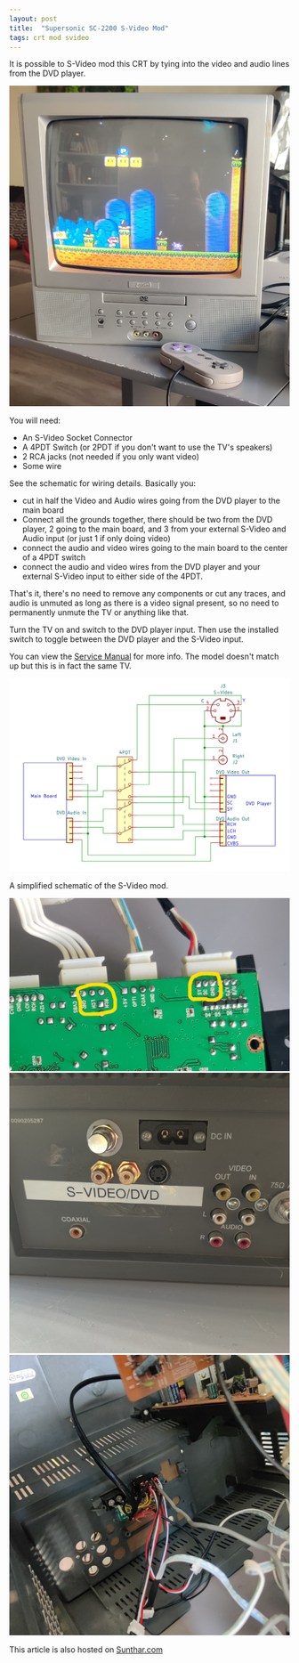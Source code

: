 ```yaml
---
layout: post
title:  "Supersonic SC-2200 S-Video Mod"
tags: crt mod svideo
---
```

It is possible to S-Video mod this CRT by tying into the video and audio lines from the DVD player.

![set](/assets/img/IMG_20250619_185302_edited.jpg)

You will need:

- An S-Video Socket Connector
- A 4PDT Switch (or 2PDT if you don't want to use the TV's speakers)
- 2 RCA jacks (not needed if you only want video)
- Some wire

See the schematic for wiring details. Basically you:
- cut in half the Video and Audio wires going from the DVD player to the main board
- Connect all the grounds together, there should be two from the DVD player, 2 going to the main board, and 3 from your external S-Video and Audio input (or just 1 if only doing video)
- connect the audio and video wires going to the main board to the center of a 4PDT switch
- connect the audio and video wires from the DVD player and your external S-Video input to either side of the 4PDT.

That's it, there's no need to remove any components or cut any traces, and audio is unmuted as long as there is a video signal present, so no need to permanently unmute the TV or anything like that.

Turn the TV on and switch to the DVD player input. Then use the installed switch to toggle between the DVD player and the S-Video input.

You can view the [Service Manual](/assets/pdf/TQ2092%20Service%20Manual.pdf) for more info. The model doesn't match up but this is in fact the same TV.

![schematic](/assets/img/S-Video%20Schematic.png)

A simplified schematic of the S-Video mod.

![DVD injection points](/assets/img/IMG_20250619_145109_edited.jpg)
![back](/assets/img/IMG_20250619_185326.jpg)
![inside back](/assets/img/IMG_20250621_093101.jpg)

This article is also hosted on [Sunthar.com](https://electron.sunthar.com/manadream/product/supersonic-sc-2200-s-video-mod)